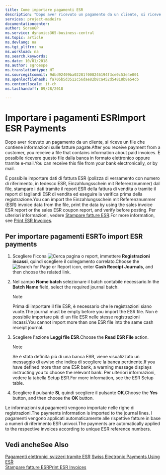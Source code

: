 ```yaml
---
title: Come importare pagamenti ESR
description: "Dopo aver ricevuto un pagamento da un cliente, si riceve un file che contiene informazioni sulle fatture pagate. È possibile ricevere questo file dalla banca in formato elettronico oppure tramite e-mail."
services: project-madeira
documentationcenter: 
author: SorenGP
ms.service: dynamics365-business-central
ms.topic: article
ms.devlang: na
ms.tgt_pltfrm: na
ms.workload: na
ms.search.keywords: 
ms.date: 10/01/2018
ms.author: sgroespe
ms.translationtype: HT
ms.sourcegitcommit: 9dbd92409ba02281f008246194f3ce0c53e4e001
ms.openlocfilehash: fa705b5d3512c56dae82b8ca452d54818b8e54cb
ms.contentlocale: it-ch
ms.lasthandoff: 09/28/2018

---
```

# <a name="import-esr-payments"></a><span data-ttu-id="5c2e9-104">Importare i pagamenti ESR</span><span class="sxs-lookup"><span data-stu-id="5c2e9-104">Import ESR Payments</span></span>
<span data-ttu-id="5c2e9-105">Dopo aver ricevuto un pagamento da un cliente, si riceve un file che contiene informazioni sulle fatture pagate.</span><span class="sxs-lookup"><span data-stu-id="5c2e9-105">After you receive payment from a customer, you receive a file that contains information about paid invoices.</span></span> <span data-ttu-id="5c2e9-106">È possibile ricevere questo file dalla banca in formato elettronico oppure tramite e-mail.</span><span class="sxs-lookup"><span data-stu-id="5c2e9-106">You can receive this file from your bank electronically, or by mail.</span></span>  

<span data-ttu-id="5c2e9-107">È possibile importare dati di fattura ESR (polizza di versamento con numero di riferimento, in tedesco ESR, Einzahlungsschein mit Referenznummer) dal file, stampare i dati tramite il report ESR della fattura di vendita o tramite il report di tagliandi ESR di vendita ed eseguire la verifica prima della registrazione.</span><span class="sxs-lookup"><span data-stu-id="5c2e9-107">You can import the Einzahlungsschein mit Referenznummer (ESR) invoice data from the file, print the data by using the sales invoice ESR report or the sales ESR coupon report, and verify before posting.</span></span> <span data-ttu-id="5c2e9-108">Per ulteriori informazioni, vedere [Stampare fatture ESR](how-to-print-esr-invoices.md).</span><span class="sxs-lookup"><span data-stu-id="5c2e9-108">For more information, see [Print ESR Invoices](how-to-print-esr-invoices.md).</span></span>  

## <a name="to-import-esr-payments"></a><span data-ttu-id="5c2e9-109">Per importare pagamenti ESR</span><span class="sxs-lookup"><span data-stu-id="5c2e9-109">To import ESR payments</span></span>  

1.  <span data-ttu-id="5c2e9-110">Scegliere l'icona ![Cerca pagina o report](../../media/ui-search/search_small.png "icona Cerca pagina o report"), immettere **Registrazioni incassi**, quindi scegliere il collegamento correlato.</span><span class="sxs-lookup"><span data-stu-id="5c2e9-110">Choose the ![Search for Page or Report](../../media/ui-search/search_small.png "Search for Page or Report icon") icon, enter **Cash Receipt Journals**, and then choose the related link.</span></span>  
2.  <span data-ttu-id="5c2e9-111">Nel campo **Nome batch** selezionare il batch contabile necessario.</span><span class="sxs-lookup"><span data-stu-id="5c2e9-111">In the **Batch Name** field, select the required journal batch.</span></span>  

    > [!NOTE]  
    >  <span data-ttu-id="5c2e9-112">Prima di importare il file ESR, è necessario che le registrazioni siano vuote.</span><span class="sxs-lookup"><span data-stu-id="5c2e9-112">The journal must be empty before you import the ESR file.</span></span> <span data-ttu-id="5c2e9-113">Non è possibile importare più di un file ESR nelle stesse registrazioni incassi.</span><span class="sxs-lookup"><span data-stu-id="5c2e9-113">You cannot import more than one ESR file into the same cash receipt journal.</span></span>  

3.  <span data-ttu-id="5c2e9-114">Scegliere l'azione **Leggi file ESR**.</span><span class="sxs-lookup"><span data-stu-id="5c2e9-114">Choose the **Read ESR File** action.</span></span>  

    > [!NOTE]  
    >  <span data-ttu-id="5c2e9-115">Se è stata definita più di una banca ESR, viene visualizzato un messaggio di avviso che indica di scegliere la banca pertinente.</span><span class="sxs-lookup"><span data-stu-id="5c2e9-115">If you have defined more than one ESR bank, a warning message displays instructing you to choose the relevant bank.</span></span> <span data-ttu-id="5c2e9-116">Per ulteriori informazioni, vedere la tabella Setup ESR.</span><span class="sxs-lookup"><span data-stu-id="5c2e9-116">For more information, see the ESR Setup table.</span></span>  

4.  <span data-ttu-id="5c2e9-117">Scegliere il pulsante **Sì**, quindi scegliere il pulsante **OK**.</span><span class="sxs-lookup"><span data-stu-id="5c2e9-117">Choose the **Yes** button, and then choose the **OK** button.</span></span>  

<span data-ttu-id="5c2e9-118">Le informazioni sui pagamenti vengono importate nelle righe di registrazioni.</span><span class="sxs-lookup"><span data-stu-id="5c2e9-118">The payments information is imported to the journal lines.</span></span> <span data-ttu-id="5c2e9-119">I pagamenti vengono applicati automaticamente alle rispettive fatture in base a numeri di riferimento ESR univoci.</span><span class="sxs-lookup"><span data-stu-id="5c2e9-119">The payments are automatically applied to the respective invoices according to unique ESR reference numbers.</span></span>  

## <a name="see-also"></a><span data-ttu-id="5c2e9-120">Vedi anche</span><span class="sxs-lookup"><span data-stu-id="5c2e9-120">See Also</span></span>  
 <span data-ttu-id="5c2e9-121">[Pagamenti elettronici svizzeri tramite ESR](swiss-electronic-payments-using-esr.md) </span><span class="sxs-lookup"><span data-stu-id="5c2e9-121">[Swiss Electronic Payments Using ESR](swiss-electronic-payments-using-esr.md) </span></span>  
 [<span data-ttu-id="5c2e9-122">Stampare fatture ESR</span><span class="sxs-lookup"><span data-stu-id="5c2e9-122">Print ESR Invoices</span></span>](how-to-print-esr-invoices.md)

